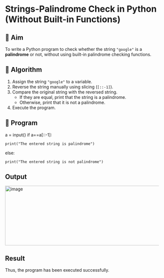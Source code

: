 # Strings-Palindrome Check in Python (Without Built-in Functions)

## 🎯 Aim
To write a Python program to check whether the string `"google"` is a **palindrome** or not, without using built-in palindrome checking functions.

## 🧠 Algorithm
1. Assign the string `"google"` to a variable.
2. Reverse the string manually using slicing (`[::-1]`).
3. Compare the original string with the reversed string.
   - If they are equal, print that the string is a palindrome.
   - Otherwise, print that it is not a palindrome.
4. Execute the program.

## 🧾 Program

a = input()
if a==a[::-1]:

    print("The entered string is palindrome")
else:

    print("The entered string is not palindrome")

## Output
<img width="916" height="195" alt="image" src="https://github.com/user-attachments/assets/295c47ac-0e18-4258-979d-7e5bbfc62e6f" />


## Result
Thus, the program has been executed successfully.
